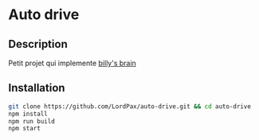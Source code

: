 # Auto drive
## Description
Petit projet qui implemente [billy's brain](https://github.com/LordPax/neural-network)

## Installation
```bash
git clone https://github.com/LordPax/auto-drive.git && cd auto-drive
npm install
npm run build
npm start
```